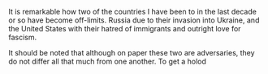 It is remarkable how two of the countries I have been to in the last decade or so have become off-limits. Russia due to their invasion into Ukraine, and the United States with their hatred of immigrants and outright love for fascism.

It should be noted that although on paper these two are adversaries, they do not differ all that much from one another. To get a holod